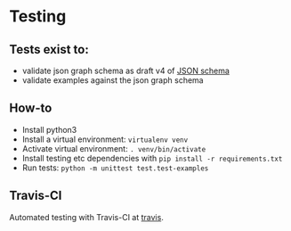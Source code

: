 # Testing

## Tests exist to:

- validate json graph schema as draft v4 of [JSON schema](http://json-schema.org)
- validate examples against the json graph schema

## How-to

- Install python3
- Install a virtual environment: `virtualenv venv`
- Activate virtual environment: `. venv/bin/activate`
- Install testing etc dependencies with `pip install -r requirements.txt`
- Run tests: `python -m unittest test.test-examples`

## Travis-CI

<!-- prettier-ignore-start -->
Automated testing with Travis-CI at [travis](https://travis-ci.org/jsongraph/json-graph-specification).
<!-- prettier-ignore-end -->
